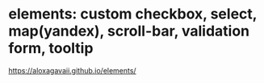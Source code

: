 # elements: custom checkbox, select, map(yandex), scroll-bar, validation form, tooltip
 https://aloxagavaii.github.io/elements/
